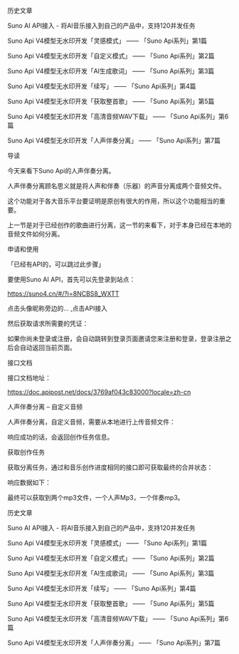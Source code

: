 

历史文章

Suno AI API接入 - 将AI音乐接入到自己的产品中，支持120并发任务

Suno Api V4模型无水印开发「灵感模式」 —— 「Suno Api系列」第1篇

Suno Api V4模型无水印开发「自定义模式」 —— 「Suno Api系列」第2篇

Suno Api V4模型无水印开发「AI生成歌词」 —— 「Suno Api系列」第3篇

Suno Api V4模型无水印开发「续写」 —— 「Suno Api系列」第4篇

Suno Api V4模型无水印开发「获取整首歌」 —— 「Suno Api系列」第5篇

Suno Api V4模型无水印开发「高清音频WAV下载」 —— 「Suno Api系列」第6篇

Suno Api V4模型无水印开发「人声伴奏分离」 —— 「Suno Api系列」第7篇





导读

今天来看下Suno Api的人声伴奏分离。

人声伴奏分离顾名思义就是将人声和伴奏（乐器）的声音分离成两个音频文件。

这个功能对于各大音乐平台要证明是原创有很大的作用，所以这个功能相当的重要。

上一节是对于已经创作的歌曲进行分离，这一节的来看下，对于本身已经在本地的音频文件如何分离。





申请和使用

「已经有API的，可以跳过此步骤」

要使用Suno AI API，首先可以先登录到站点：

https://suno4.cn/#/?i=8NCBS8_WXTT

点击头像昵称旁边的… ,点击API接入






然后获取请求所需要的凭证：






如果你尚未登录或注册，会自动跳转到登录页面邀请您来注册和登录，登录注册之后会自动返回当前页面。

接口文档

接口文档地址：

https://doc.apipost.net/docs/3769af043c83000?locale=zh-cn









人声伴奏分离 – 自定义音频

人声伴奏分离，自定义音频，需要从本地进行上传音频文件：








响应成功的话，会返回创作任务信息。








获取创作任务

获取分离任务，通过和音乐创作进度相同的接口即可获取最终的合并状态：








响应数据如下：






最终可以获取到两个mp3文件，一个人声Mp3，一个伴奏mp3。





历史文章

Suno AI API接入 - 将AI音乐接入到自己的产品中，支持120并发任务

Suno Api V4模型无水印开发「灵感模式」 —— 「Suno Api系列」第1篇

Suno Api V4模型无水印开发「自定义模式」 —— 「Suno Api系列」第2篇

Suno Api V4模型无水印开发「AI生成歌词」 —— 「Suno Api系列」第3篇

Suno Api V4模型无水印开发「续写」 —— 「Suno Api系列」第4篇

Suno Api V4模型无水印开发「获取整首歌」 —— 「Suno Api系列」第5篇

Suno Api V4模型无水印开发「高清音频WAV下载」 —— 「Suno Api系列」第6篇

Suno Api V4模型无水印开发「人声伴奏分离」 —— 「Suno Api系列」第7篇


